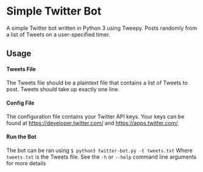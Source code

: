 # Simple Twitter Bot
A simple Twitter bot written in Python 3 using Tweepy. Posts randomly from a list of Tweets on a user-specified timer.
## Usage
#### Tweets File
The Tweets file should be a plaintext file that contains a list of Tweets to post. Tweets should take up exactly one line.
#### Config File
The configuration file contains your Twitter API keys. Your keys can be found at https://developer.twitter.com/ and https://apps.twitter.com/. 
#### Run the Bot
The bot can be ran using
`$ python3 twitter-bot.py -t tweets.txt` 
Where `tweets.txt` is the Tweets file. See the `-h` or `--help` command line arguments for more details
